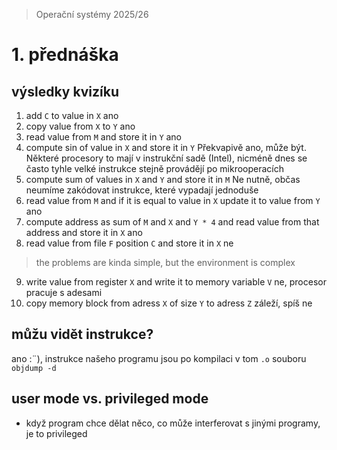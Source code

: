 > Operační systémy 2025/26
# 1. přednáška
## výsledky kvizíku
1. add `C` to value in `X`
ano
2. copy value from `X` to `Y`
ano
3. read value from `M` and store it in `Y`
ano
4. compute sin of value in `X` and store it in `Y`
Překvapivě ano, může být. Některé procesory to mají v instrukční sadě (Intel), nicméně dnes se často tyhle velké instrukce stejně provádějí po mikrooperacích
5. compute sum of values in `X` and `Y` and store it in `M`
Ne nutně, občas neumíme zakódovat instrukce, které vypadají jednoduše
6. read value from `M` and if it is equal to value in `X` update it to value from `Y`
ano
7. compute address as sum of `M` and `X` and `Y * 4` and read value from that address and store it in `X`
ano
8. read value from file `F` position `C` and store it in `X`
ne
> the problems are kinda simple, but the environment is complex
9. write value from register `X` and write it to memory variable `V`
ne, procesor pracuje s adesami
10. copy memory block from adress `X` of size `Y` to adress `Z`
záleží, spíš ne

## můžu vidět instrukce?
ano :¨), instrukce našeho programu jsou po kompilaci v tom `.o` souboru `objdump -d`

## user mode vs. privileged mode
- když program chce dělat něco, co může interferovat s jinými programy, je to privileged